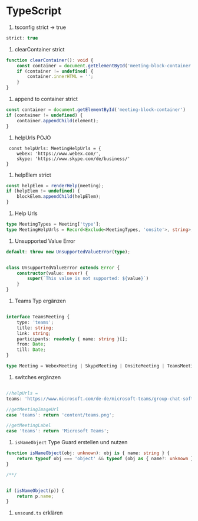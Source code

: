 # TypeScript


1. tsconfig strict -> true

```typescript
strict: true
```

1. clearContainer strict

```typescript
function clearContainer(): void {
    const container = document.getElementById('meeting-block-container');
    if (container != undefined) {
        container.innerHTML = '';
    }
}
```

1. append to container strict

```typescript
const container = document.getElementById('meeting-block-container')
if (container != undefined) {
    container.appendChild(element);
}
```

1. helpUrls POJO
```
 const helpUrls: MeetingHelpUrls = {
    webex: 'https://www.webex.com/',
    skype: 'https://www.skype.com/de/business/'
}
```

1. helpElem strict

```typescript
const helpElem = renderHelp(meeting);
if (helpElem != undefined) {
    blockElem.appendChild(helpElem);
}
```

1. Help Urls

```typescript
type MeetingTypes = Meeting['type'];
type MeetingHelpUrls = Record<Exclude<MeetingTypes, 'onsite'>, string>;

```

1. Unsupported Value Error
```typescript
default: throw new UnsupportedValueError(type);


class UnsupportedValueError extends Error {
    constructor(value: never) {
        super(`This value is not supported: ${value}`)
    }
}
```


1. Teams Typ ergänzen

```typescript

interface TeamsMeeting {
    type: 'teams';
    title: string;
    link: string;
    participants: readonly { name: string }[];
    from: Date;
    till: Date;
}

type Meeting = WebexMeeting | SkypeMeeting | OnsiteMeeting | TeamsMeeting;
```

1. switches ergänzen

```typescript

//helpUrls = 
teams: 'https://www.microsoft.com/de-de/microsoft-teams/group-chat-software',

//getMeetingImageUrl
case 'teams': return 'content/teams.png';

//getMeetingLabel
case 'teams': return 'Microsoft Teams';


```

1. `isNameObject` Type Guard  erstellen und nutzen

```typescript
function isNameObject(obj: unknown): obj is { name: string } {
    return typeof obj === 'object' && typeof (obj as { name?: unknown }).name === 'string';
}

/**/


if (isNameObject(p)) {
    return p.name;
}
```

1. `unsound.ts` erklären